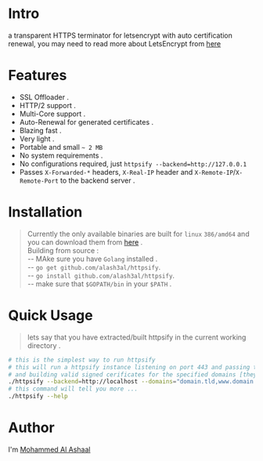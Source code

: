 # Intro
a transparent HTTPS terminator for letsencrypt with auto certification renewal, you may need to read more about LetsEncrypt from [here](https://letsencrypt.org/)

# Features
* SSL Offloader .
* HTTP/2 support .
* Multi-Core support .
* Auto-Renewal for generated certificates .
* Blazing fast .
* Very light .
* Portable and small `~ 2 MB`
* No system requirements .
* No configurations required, just `httpsify --backend=http://127.0.0.1`
* Passes `X-Forwarded-*` headers, `X-Real-IP` header and `X-Remote-IP`/`X-Remote-Port` to the backend server .

# Installation
> Currently the only available binaries are built for `linux` `386/amd64` and you can download them from [here](https://github.com/alash3al/httpsify/releases) .  
> Building from source :  
--  MAke sure you have `Golang` installed .  
--  `go get github.com/alash3al/httpsify`.  
--  `go install github.com/alash3al/httpsify`.  
--  make sure that `$GOPATH/bin` in your `$PATH` .

# Quick Usage
> lets say that you have extracted/built httpsify in the current working directory .  
```bash
# this is the simplest way to run httpsify
# this will run a httpsify instance listening on port 443 and passing the incoming requests to http://localhost
# and building valid signed cerificates for the specified domains [they must be valid domain names]
./httpsify --backend=http://localhost --domains="domain.tld,www.domain.tld,another.domain.tld"
# this command will tell you more ...
./httpsify --help
```

# Author
I'm [Mohammed Al Ashaal](https://www.alash3al.xyz)
